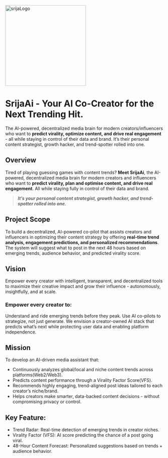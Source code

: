 <img width="256" alt="srijaLogo" src="https://github.com/user-attachments/assets/8a036b9a-3adf-4aec-aab2-90400b29c7c3" />

# SrijaAi - Your AI Co-Creator for the Next Trending Hit.

The AI-powered, decentralized media brain for modern creators/influencers who want to **predict virality, optimize content, and drive real engagement** - all while staying in control of their data and brand. It’s their personal content strategist, growth hacker, and trend-spotter rolled into one.


## Overview
Tired of playing guessing games with content trends?
**Meet SrijaAi**, the AI-powered, decentralized media brain for modern creators and influencers who want to **predict virality, plan and optimise content, and drive real engagement**. All while staying fully in control of their data and brand.
> **_It’s your personal content strategist, growth hacker, and trend-spotter rolled into one._**


## Project Scope
To build a decentralized, AI-powered co-pilot that assists creators and influencers in optimizing their content strategy by offering **real-time trend analysis, engagement predictions, and personalized recommendations**. The system will suggest what to post in the next 48 hours based on emerging trends, audience behavior, and predicted virality score.


## Vision
Empower every creator with intelligent, transparent, and decentralized tools to maximize their creative impact and grow their influence - autonomously, insightfully, and at scale.

### Empower every creator to:
Understand and ride emerging trends before they peak.
Use AI co-pilots to strategize, not just generate.
We envision a creator-owned AI stack that predicts what’s next while protecting user data and enabling platform independence.


## Mission
To develop an AI-driven media assistant that:  
- Continuously analyzes global/local and niche content trends across platforms(Web2/Web3).  
- Predicts content performance through a Virality Factor Score(VFS).  
- Recommends highly engaging, trend-aligned post ideas tailored to each creator’s niche/brand.  
- Helps creators make smarter, data-backed content decisions - without compromising privacy or control.

## Key Feature:
* Trend Radar: Real-time detection of emerging trends in creator niches.  
* Virality Factor (VFS): AI score predicting the chance of a post going viral.  
* 48-Hour Content Forecast: Personalized suggestions based on trends + audience behavior.
